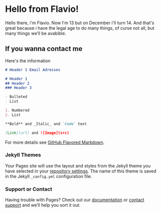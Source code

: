 # Hello from Flavio!

Hello there, i'm Flavio. Now I'm 13 but on December i'll turn 14. And that's great because i have the legal age to do many things, of curse not all, but many things we’ll be avabible.


## If you wanna contact me

Here's the information

```markdown
# Header 1 Email Adresses

# Header 1
## Header 2
### Header 3

- Bulleted
- List

1. Numbered
2. List

**Bold** and _Italic_ and `Code` text

[Link](url) and ![Image](src)
```

For more details see [GitHub Flavored Markdown](https://guides.github.com/features/mastering-markdown/).

### Jekyll Themes

Your Pages site will use the layout and styles from the Jekyll theme you have selected in your [repository settings](https://github.com/flavio-cloudisland/flavio-cloudisland.github.io/settings/pages). The name of this theme is saved in the Jekyll `_config.yml` configuration file.

### Support or Contact

Having trouble with Pages? Check out our [documentation](https://docs.github.com/categories/github-pages-basics/) or [contact support](https://support.github.com/contact) and we’ll help you sort it out.
